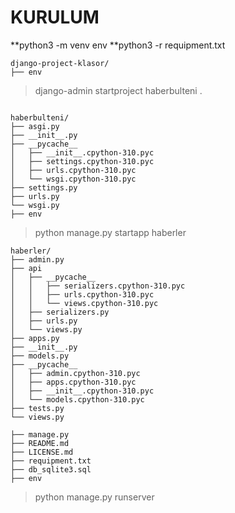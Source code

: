 
# KURULUM

**python3 -m venv env
**python3 -r requipment.txt

```
django-project-klasor/
├── env
```


> django-admin startproject haberbulteni .
```

haberbulteni/
├── asgi.py
├── __init__.py
├── __pycache__
│   ├── __init__.cpython-310.pyc
│   ├── settings.cpython-310.pyc
│   ├── urls.cpython-310.pyc
│   └── wsgi.cpython-310.pyc
├── settings.py
├── urls.py
└── wsgi.py
├── env
```

> python manage.py startapp haberler

```
haberler/
├── admin.py
├── api
│   ├── __pycache__
│   │   ├── serializers.cpython-310.pyc
│   │   ├── urls.cpython-310.pyc
│   │   └── views.cpython-310.pyc
│   ├── serializers.py
│   ├── urls.py
│   └── views.py
├── apps.py
├── __init__.py
├── models.py
├── __pycache__
│   ├── admin.cpython-310.pyc
│   ├── apps.cpython-310.pyc
│   ├── __init__.cpython-310.pyc
│   └── models.cpython-310.pyc
├── tests.py
└── views.py
```
```
├── manage.py
├── README.md
├── LICENSE.md
├── requipment.txt
├── db_sqlite3.sql
├── env

```
> python manage.py runserver
